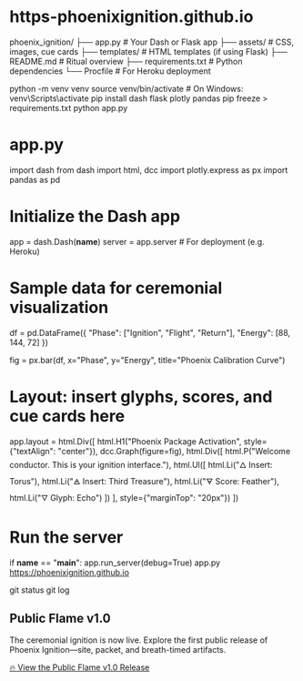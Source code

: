 ﻿# https-phoenixignition.github.io
 
phoenix_ignition/
├── app.py                  # Your Dash or Flask app
├── assets/                 # CSS, images, cue cards
├── templates/              # HTML templates (if using Flask)
├── README.md               # Ritual overview
├── requirements.txt        # Python dependencies
└── Procfile                # For Heroku deployment

python -m venv venv
source venv/bin/activate  # On Windows: venv\Scripts\activate
pip install dash flask plotly pandas
pip freeze > requirements.txt
python app.py
# app.py
import dash
from dash import html, dcc
import plotly.express as px
import pandas as pd

# Initialize the Dash app
app = dash.Dash(__name__)
server = app.server  # For deployment (e.g. Heroku)

# Sample data for ceremonial visualization
df = pd.DataFrame({
    "Phase": ["Ignition", "Flight", "Return"],
    "Energy": [88, 144, 72]
})

fig = px.bar(df, x="Phase", y="Energy", title="Phoenix Calibration Curve")

# Layout: insert glyphs, scores, and cue cards here
app.layout = html.Div([
    html.H1("Phoenix Package Activation", style={"textAlign": "center"}),
    dcc.Graph(figure=fig),
    html.Div([
        html.P("Welcome conductor. This is your ignition interface."),
        html.Ul([
            html.Li("🜂 Insert: Torus"),
            html.Li("🜁 Insert: Third Treasure"),
            html.Li("🜃 Score: Feather"),
            html.Li("🜄 Glyph: Echo")
        ])
    ], style={"marginTop": "20px"})
])

# Run the server
if __name__ == "__main__":
    app.run_server(debug=True)
app.py
https://phoenixignition.github.io

git status
git log

<section id="release">
  <h2>Public Flame v1.0</h2>
  <p>
    The ceremonial ignition is now live. Explore the first public release of Phoenix Ignition—site, packet, and breath-timed artifacts.
  </p>
  <p>
    <a href="https://github.com/phoenixignition/phoenixignition.github.io/releases/tag/v1.0" target="_blank">
      🔥 View the Public Flame v1.0 Release
    </a>
  </p>
</section>

<meta name="description" content="Phoenix Ignition — A public rite of hydrogen rebirth, mythic choreography, and ceremonial artifacts.">
<meta name="keywords" content="Phoenix Ignition, Ceremonial Packet, Sigils, Breath Score, Mythic Ritual, Public Flame, Hydrogen Rebirth">
<meta name="author" content="James Stanley">
